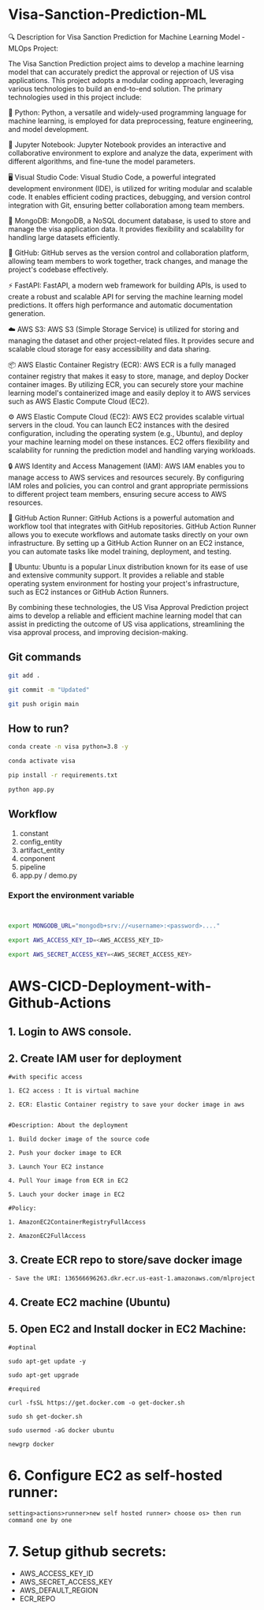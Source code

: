 # Visa-Sanction-Prediction-ML

🔍 Description for Visa Sanction Prediction for Machine Learning Model - MLOps Project:

The Visa Sanction Prediction project aims to develop a machine learning model that can accurately predict the approval or rejection of US visa applications. This project adopts a modular coding approach, leveraging various technologies to build an end-to-end solution. The primary technologies used in this project include:

🐍 Python: Python, a versatile and widely-used programming language for machine learning, is employed for data preprocessing, feature engineering, and model development.

📓 Jupyter Notebook: Jupyter Notebook provides an interactive and collaborative environment to explore and analyze the data, experiment with different algorithms, and fine-tune the model parameters.

🖥️ Visual Studio Code: Visual Studio Code, a powerful integrated development environment (IDE), is utilized for writing modular and scalable code. It enables efficient coding practices, debugging, and version control integration with Git, ensuring better collaboration among team members.

🍃 MongoDB: MongoDB, a NoSQL document database, is used to store and manage the visa application data. It provides flexibility and scalability for handling large datasets efficiently.

🐙 GitHub: GitHub serves as the version control and collaboration platform, allowing team members to work together, track changes, and manage the project's codebase effectively.

⚡ FastAPI: FastAPI, a modern web framework for building APIs, is used to create a robust and scalable API for serving the machine learning model predictions. It offers high performance and automatic documentation generation.

☁️ AWS S3: AWS S3 (Simple Storage Service) is utilized for storing and managing the dataset and other project-related files. It provides secure and scalable cloud storage for easy accessibility and data sharing.

📦 AWS Elastic Container Registry (ECR): AWS ECR is a fully managed container registry that makes it easy to store, manage, and deploy Docker container images. By utilizing ECR, you can securely store your machine learning model's containerized image and easily deploy it to AWS services such as AWS Elastic Compute Cloud (EC2).

⚙️ AWS Elastic Compute Cloud (EC2): AWS EC2 provides scalable virtual servers in the cloud. You can launch EC2 instances with the desired configuration, including the operating system (e.g., Ubuntu), and deploy your machine learning model on these instances. EC2 offers flexibility and scalability for running the prediction model and handling varying workloads.

🔒 AWS Identity and Access Management (IAM): AWS IAM enables you to manage access to AWS services and resources securely. By configuring IAM roles and policies, you can control and grant appropriate permissions to different project team members, ensuring secure access to AWS resources.

🏃 GitHub Action Runner: GitHub Actions is a powerful automation and workflow tool that integrates with GitHub repositories. GitHub Action Runner allows you to execute workflows and automate tasks directly on your own infrastructure. By setting up a GitHub Action Runner on an EC2 instance, you can automate tasks like model training, deployment, and testing.

🐧 Ubuntu: Ubuntu is a popular Linux distribution known for its ease of use and extensive community support. It provides a reliable and stable operating system environment for hosting your project's infrastructure, such as EC2 instances or GitHub Action Runners.

By combining these technologies, the US Visa Approval Prediction project aims to develop a reliable and efficient machine learning model that can assist in predicting the outcome of US visa applications, streamlining the visa approval process, and improving decision-making.

## Git commands

```bash
git add .

git commit -m "Updated"

git push origin main
```

## How to run?

```bash
conda create -n visa python=3.8 -y
```

```bash
conda activate visa
```

```bash
pip install -r requirements.txt
```

```bash
python app.py
```


## Workflow

1. constant
2. config_entity
3. artifact_entity
4. conponent
5. pipeline
6. app.py / demo.py


### Export the  environment variable
```bash


export MONGODB_URL="mongodb+srv://<username>:<password>...."

export AWS_ACCESS_KEY_ID=<AWS_ACCESS_KEY_ID>

export AWS_SECRET_ACCESS_KEY=<AWS_SECRET_ACCESS_KEY>
```



# AWS-CICD-Deployment-with-Github-Actions

## 1. Login to AWS console.

## 2. Create IAM user for deployment

	#with specific access

	1. EC2 access : It is virtual machine

	2. ECR: Elastic Container registry to save your docker image in aws


	#Description: About the deployment

	1. Build docker image of the source code

	2. Push your docker image to ECR

	3. Launch Your EC2 instance

	4. Pull Your image from ECR in EC2

	5. Lauch your docker image in EC2

	#Policy:

	1. AmazonEC2ContainerRegistryFullAccess

	2. AmazonEC2FullAccess

	
## 3. Create ECR repo to store/save docker image
    - Save the URI: 136566696263.dkr.ecr.us-east-1.amazonaws.com/mlproject

	
## 4. Create EC2 machine (Ubuntu) 

## 5. Open EC2 and Install docker in EC2 Machine:
	
	
	#optinal

	sudo apt-get update -y

	sudo apt-get upgrade
	
	#required

	curl -fsSL https://get.docker.com -o get-docker.sh

	sudo sh get-docker.sh

	sudo usermod -aG docker ubuntu

	newgrp docker
	
# 6. Configure EC2 as self-hosted runner:
    setting>actions>runner>new self hosted runner> choose os> then run command one by one


# 7. Setup github secrets:

   - AWS_ACCESS_KEY_ID
   - AWS_SECRET_ACCESS_KEY
   - AWS_DEFAULT_REGION
   - ECR_REPO

    
